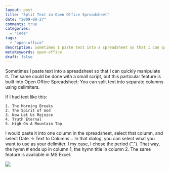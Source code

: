 ```yaml
---
layout: post
title: "Split Text in Open Office Spreadsheet"
date: "2009-08-27"
comments: true
categories:
  - "Code"
tags:
  - "open-office"
description: Sometimes I paste text into a spreadsheet so that I can quickly manipulate it.  The same could be done with a small script, but this particular feature is b
metaKeywords: open-office
draft: false
---
```


Sometimes I paste text into a spreadsheet so that I can quickly manipulate it.  The same could be done with a small script, but this particular feature is built into Open Office Spreadsheet: You can split text into separate columns using delimiters.

<!--more-->

If I had text like this:

    1. The Morning Breaks
    2. The Spirit of God
    3. Now Let Us Rejoice
    4. Truth Eternal
    5. High On A Mountain Top

I would paste it into one column in the spreadsheet, select that column, and select Date -> Text to Columns...  In that dialog, you can select what you want to use as your delimiter.  I my case, I chose the period (".").  That way, the hymn # ends up in column 1, the hymn title in column 2.  The same feature is available in MS Excel.

<a href="https://picasaweb.google.com/lh/photo/FUo5j2r8EbPsCGwvHQQgGA?feat=embedwebsite"><img src="https//lh3.ggpht.com/_5XZCKcD6--c/Spbuc8alHvI/AAAAAAAAISg/SrQ9iopLEx4/s400/texttocolumn.png" /></a>

  
